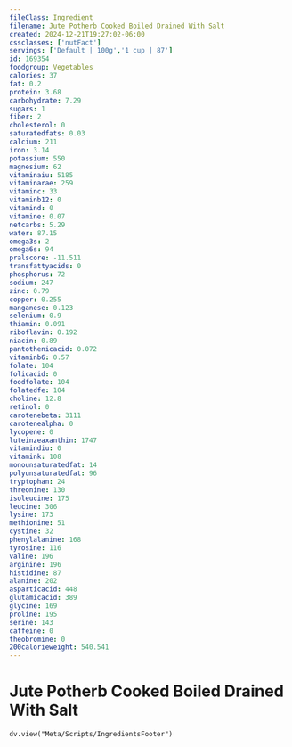 ```yaml
---
fileClass: Ingredient
filename: Jute Potherb Cooked Boiled Drained With Salt
created: 2024-12-21T19:27:02-06:00
cssclasses: ['nutFact']
servings: ['Default | 100g','1 cup | 87']
id: 169354
foodgroup: Vegetables
calories: 37
fat: 0.2
protein: 3.68
carbohydrate: 7.29
sugars: 1
fiber: 2
cholesterol: 0
saturatedfats: 0.03
calcium: 211
iron: 3.14
potassium: 550
magnesium: 62
vitaminaiu: 5185
vitaminarae: 259
vitaminc: 33
vitaminb12: 0
vitamind: 0
vitamine: 0.07
netcarbs: 5.29
water: 87.15
omega3s: 2
omega6s: 94
pralscore: -11.511
transfattyacids: 0
phosphorus: 72
sodium: 247
zinc: 0.79
copper: 0.255
manganese: 0.123
selenium: 0.9
thiamin: 0.091
riboflavin: 0.192
niacin: 0.89
pantothenicacid: 0.072
vitaminb6: 0.57
folate: 104
folicacid: 0
foodfolate: 104
folatedfe: 104
choline: 12.8
retinol: 0
carotenebeta: 3111
carotenealpha: 0
lycopene: 0
luteinzeaxanthin: 1747
vitamindiu: 0
vitamink: 108
monounsaturatedfat: 14
polyunsaturatedfat: 96
tryptophan: 24
threonine: 130
isoleucine: 175
leucine: 306
lysine: 173
methionine: 51
cystine: 32
phenylalanine: 168
tyrosine: 116
valine: 196
arginine: 196
histidine: 87
alanine: 202
asparticacid: 448
glutamicacid: 389
glycine: 169
proline: 195
serine: 143
caffeine: 0
theobromine: 0
200calorieweight: 540.541
---
```


# Jute Potherb Cooked Boiled Drained With Salt

```dataviewjs
dv.view("Meta/Scripts/IngredientsFooter")
```